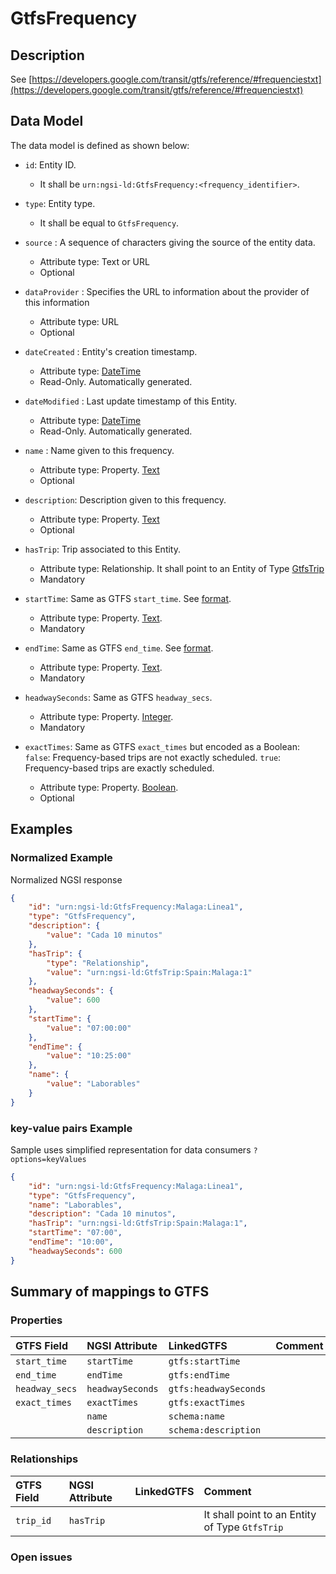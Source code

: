 # GtfsFrequency

## Description

See
[https://developers.google.com/transit/gtfs/reference/#frequenciestxt](https://developers.google.com/transit/gtfs/reference/#frequenciestxt)

## Data Model

The data model is defined as shown below:

-   `id`: Entity ID.

    -   It shall be `urn:ngsi-ld:GtfsFrequency:<frequency_identifier>`.

-   `type`: Entity type.

    -   It shall be equal to `GtfsFrequency`.

-   `source` : A sequence of characters giving the source of the entity data.

    -   Attribute type: Text or URL
    -   Optional

-   `dataProvider` : Specifies the URL to information about the provider of this
    information

    -   Attribute type: URL
    -   Optional

-   `dateCreated` : Entity's creation timestamp.

    -   Attribute type: [DateTime](https://schema.org/DateTime)
    -   Read-Only. Automatically generated.

-   `dateModified` : Last update timestamp of this Entity.

    -   Attribute type: [DateTime](https://schema.org/DateTime)
    -   Read-Only. Automatically generated.

-   `name` : Name given to this frequency.

    -   Attribute type: Property. [Text](https://schema.org/Text)
    -   Optional

-   `description`: Description given to this frequency.

    -   Attribute type: Property. [Text](https://schema.org/Text)
    -   Optional

-   `hasTrip`: Trip associated to this Entity.

    -   Attribute type: Relationship. It shall point to an Entity of Type
        [GtfsTrip](../../GtfsTrip/doc/spec.md)
    -   Mandatory

-   `startTime`: Same as GTFS `start_time`. See
    [format](https://developers.google.com/transit/gtfs/reference/#frequenciestxt).

    -   Attribute type: Property. [Text](https://schema.org/Text).
    -   Mandatory

-   `endTime`: Same as GTFS `end_time`. See
    [format](https://developers.google.com/transit/gtfs/reference/#frequenciestxt).

    -   Attribute type: Property. [Text](https://schema.org/Text).
    -   Mandatory

-   `headwaySeconds`: Same as GTFS `headway_secs`.

    -   Attribute type: Property. [Integer](https://schema.org/Integer).
    -   Mandatory

-   `exactTimes`: Same as GTFS `exact_times` but encoded as a Boolean: `false`:
    Frequency-based trips are not exactly scheduled. `true`: Frequency-based
    trips are exactly scheduled.
    -   Attribute type: Property. [Boolean](https://schema.org/Boolean).
    -   Optional

## Examples

### Normalized Example

Normalized NGSI response

```json
{
    "id": "urn:ngsi-ld:GtfsFrequency:Malaga:Linea1",
    "type": "GtfsFrequency",
    "description": {
        "value": "Cada 10 minutos"
    },
    "hasTrip": {
        "type": "Relationship",
        "value": "urn:ngsi-ld:GtfsTrip:Spain:Malaga:1"
    },
    "headwaySeconds": {
        "value": 600
    },
    "startTime": {
        "value": "07:00:00"
    },
    "endTime": {
        "value": "10:25:00"
    },
    "name": {
        "value": "Laborables"
    }
}
```

### key-value pairs Example

Sample uses simplified representation for data consumers `?options=keyValues`

```json
{
    "id": "urn:ngsi-ld:GtfsFrequency:Malaga:Linea1",
    "type": "GtfsFrequency",
    "name": "Laborables",
    "description": "Cada 10 minutos",
    "hasTrip": "urn:ngsi-ld:GtfsTrip:Spain:Malaga:1",
    "startTime": "07:00",
    "endTime": "10:00",
    "headwaySeconds": 600
}
```

## Summary of mappings to GTFS

### Properties

| GTFS Field     | NGSI Attribute   | LinkedGTFS            | Comment |
| :------------- | :--------------- | :-------------------- | :------ |
| `start_time`   | `startTime`      | `gtfs:startTime`      |         |
| `end_time`     | `endTime`        | `gtfs:endTime`        |         |
| `headway_secs` | `headwaySeconds` | `gtfs:headwaySeconds` |         |
| `exact_times`  | `exactTimes`     | `gtfs:exactTimes`     |         |
|                | `name`           | `schema:name`         |         |
|                | `description`    | `schema:description`  |         |

### Relationships

| GTFS Field | NGSI Attribute | LinkedGTFS | Comment                                         |
| :--------- | :------------- | :--------- | :---------------------------------------------- |
| `trip_id`  | `hasTrip`      |            | It shall point to an Entity of Type `GtfsTrip` |

### Open issues

